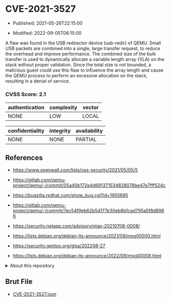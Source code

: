 # CVE-2021-3527

- Published: 2021-05-26T22:15:00

- Modified: 2022-09-05T06:15:00

A flaw was found in the USB redirector device (usb-redir) of QEMU. Small USB packets are combined into a single, large transfer request, to reduce the overhead and improve performance. The combined size of the bulk transfer is used to dynamically allocate a variable length array (VLA) on the stack without proper validation. Since the total size is not bounded, a malicious guest could use this flaw to influence the array length and cause the QEMU process to perform an excessive allocation on the stack, resulting in a denial of service.

### CVSS Score: **2.1**

| authentication | complexity | vector |
| --- | --- | --- |
| NONE | LOW | LOCAL |

| confidentiality | integrity | availability |
| --- | --- | --- |
| NONE | NONE | PARTIAL |

## References

* https://www.openwall.com/lists/oss-security/2021/05/05/5

* https://gitlab.com/qemu-project/qemu/-/commit/05a40b172e4d691371534828078be47e7fff524c

* https://bugzilla.redhat.com/show_bug.cgi?id=1955695

* https://gitlab.com/qemu-project/qemu/-/commit/7ec54f9eb62b5d177e30eb8b1cad795a5f8d8986

* https://security.netapp.com/advisory/ntap-20210708-0008/

* https://lists.debian.org/debian-lts-announce/2021/09/msg00000.html

* https://security.gentoo.org/glsa/202208-27

* https://lists.debian.org/debian-lts-announce/2022/09/msg00008.html

<details>
<summary>About this repository</summary> 

  This repository is part of the project [Live Hack CVE](https://github.com/Live-Hack-CVE). Main website can be found [www.live-hack.org](https://www.live-hack.org) 
  
  Made by [Sn0wAlice](https://github.com/Sn0wAlice) for the people that care about security and need to have a feed of the latest CVEs. Hope you enjoy it, don't forget to star the repo and follow me on [Twitter](https://twitter.com/Sn0wAlice) and [Github](https://github.com/Sn0wAlice). And that is my [personnal website](https://www.alice-snow.me/)

  - [Home Page](https://github.com/Live-Hack-CVE)
  - [Framework](https://github.com/Live-Hack-CVE/cve-framework)
  - [CVE database](https://github.com/Live-Hack-CVE/full_database)
  - [Changelog](https://github.com/Live-Hack-CVE/Changelog)
</details>

## Brut File

* [CVE-2021-3527.json](https://raw.githubusercontent.com/Live-Hack-CVE/full_database/main/cves/2021/CVE-2021-3527.json)

